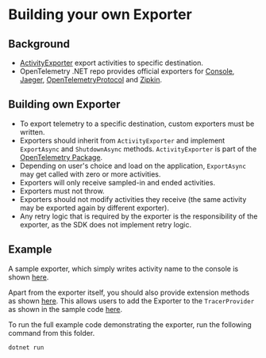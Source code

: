 # Building your own Exporter

## Background

* [ActivityExporter](https://github.com/open-telemetry/opentelemetry-specification/blob/master/specification/trace/sdk.md#span-exporter)
  export activities to specific destination.
* OpenTelemetry .NET repo provides official exporters for
  [Console](../../../src/OpenTelemetry.Exporter.Console/README.md),
  [Jaeger](../../../src/OpenTelemetry.Exporter.Jaeger/README.md),
  [OpenTelemetryProtocol](../../../src/OpenTelemetry.Exporter.OpenTelemetryProtocol/README.md)
  and [Zipkin](../../../src/OpenTelemetry.Exporter.Zipkin/README.md).

## Building own Exporter

* To export telemetry to a specific destination, custom exporters must be
  written.
* Exporters should inherit from `ActivityExporter` and implement `ExportAsync`
  and `ShutdownAsync` methods. `ActivityExporter` is part of the [OpenTelemetry
  Package](https://www.nuget.org/packages/opentelemetry).
* Depending on user's choice and load on the application, `ExportAsync` may get
  called with zero or more activities.
* Exporters will only receive sampled-in and ended activities.
* Exporters must not throw.
* Exporters should not modify activities they receive (the same activity may be
  exported again by different exporter).
* Any retry logic that is required by the exporter is the responsibility of the
  exporter, as the SDK does not implement retry logic.

## Example

A sample exporter, which simply writes activity name to the console is shown
[here](./MyExporter.cs).

Apart from the exporter itself, you should also provide extension methods as
shown [here](./MyExporterHelperExtensions.cs). This allows users to add the
Exporter to the `TracerProvider` as shown in the sample code
[here](./Program.cs).

To run the full example code demonstrating the exporter, run the following
command from this folder.

```sh
dotnet run
```
